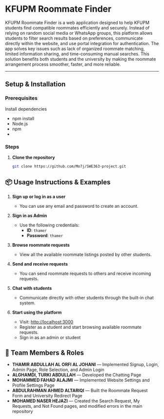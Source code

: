 #  KFUPM Roommate Finder

KFUPM Roommate Finder is a web application designed to help KFUPM students find compatible roommates efficiently and securely.
Instead of relying on random social media or WhatsApp groups, this platform allows students to filter search results based on preferences, communicate directly within the website, and use portal integration for authentication.
The app solves key issues such as lack of organized roommate matching, limited information sharing, and time-consuming manual searches.
This solution benefits both students and the university by making the roommate arrangement process smoother, faster, and more reliable.

---

## Setup & Installation

### Prerequisites

Install dependencies
- npm install 
- Node.js 
- npm  
- 

### Steps

1. **Clone the repository**
   ```bash
   git clone https://github.com/Mo7j/SWE363-project.git
## 📦 Usage Instructions & Examples

1. **Sign up or log in as a user**
   - You can use any email and password to create an account.

2. **Sign in as Admin**
   - Use the following credentials:
     - **ID**: `thamer`
     - **Password**: `thamer`

3. **Browse roommate requests**
   - View all the available roommate listings posted by other students.

4. **Send and receive requests**
   - You can send roommate requests to others and receive incoming requests.

5. **Chat with students**
   - Communicate directly with other students through the built-in chat system.

6. **Start using the platform**
   - Visit: [http://localhost:3000](http://localhost:3000)
   - Register as a student and start browsing available roommate requests.
   - Sign in as an admin or student


## 👥 Team Members & Roles

- **THAMIR ABDULLAH AL ORFI AL JOHANI** — Implemented Signup, Login, Admin Page, Role Selection, and Admin Login
- **ALGHAMDI, TURKI ABDULLAH** — Developed the Chatting Page
- **MOHAMMED FAHAD ALAJMI** — Implemented Website Settings and Profile Settings Page
- **ABDULRAHMAN AHMED ALTARIQI** — Built the Roommate Request Form and University Redirect Page
- **MOHAMED NASER HEJAZI** — Created the Search Request, My Requests, and Not Found pages, and modified errors in the main repository

                                        


